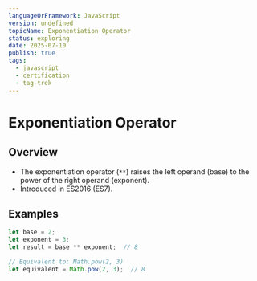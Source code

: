 ```yaml
---
languageOrFramework: JavaScript
version: undefined
topicName: Exponentiation Operator
status: exploring
date: 2025-07-10
publish: true
tags:
  - javascript
  - certification
  - tag-trek
---
```


# Exponentiation Operator
## Overview
- The exponentiation  operator (`**`) raises the left operand (base) to the power of the right operand (exponent).
- Introduced in ES2016 (ES7).
## Examples
```javascript
let base = 2;
let exponent = 3;
let result = base ** exponent;  // 8

// Equivalent to: Math.pow(2, 3)
let equivalent = Math.pow(2, 3);  // 8
```